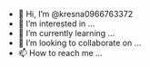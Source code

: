 - 👋 Hi, I’m @kresna0966763372
- 👀 I’m interested in ...
- 🌱 I’m currently learning ...
- 💞️ I’m looking to collaborate on ...
- 📫 How to reach me ...

<!---
kresna0966763372/kresna0966763372 is a ✨ special ✨ repository because its `README.md` (this file) appears on your GitHub profile.
You can click the Preview link to take a look at your changes.
--->

